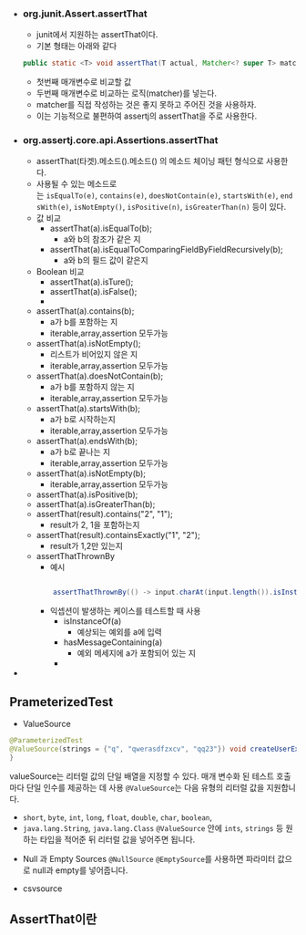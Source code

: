 * ### org.junit.Assert.assertThat
	* junit에서 지원하는 assertThat이다.
	* 기본 형태는 아래와 같다
	```java
	public static <T> void assertThat(T actual, Matcher<? super T> matcher)
	```
	* 첫번째 매개변수로 비교할 값
	* 두번째 매개변수로 비교하는 로직(matcher)를 넣는다.
	* matcher를 직접 작성하는 것은 좋지 못하고 주어진 것을 사용하자.
	* 이는 기능적으로 불편하여 assertj의 assertThat을 주로 사용한다.
	
* ### org.assertj.core.api.Assertions.assertThat
	* assertThat(타겟).메소드().메소드() 의 메소드 체이닝 패턴 형식으로 사용한다.
	* 사용될 수 있는 메소드로는 `isEqualTo(e)`, `contains(e)`, `doesNotContain(e)`, `startsWith(e)`, `endsWith(e)`, `isNotEmpty()`, `isPositive(n)`, `isGreaterThan(n)` 등이 있다.
	* 값 비교
		* assertThat(a).isEqualTo(b);
			* a와 b의 참조가 같은 지
		* assertThat(a).isEqualToComparingFieldByFieldRecursively(b);
			* a와 b의 필드 값이 같은지 
	* Boolean 비교
		* assertThat(a).isTure();
		* assertThat(a).isFalse();
		* 
	* assertThat(a).contains(b);
		* a가 b를 포함하는 지
		* iterable,array,assertion 모두가능
	* assertThat(a).isNotEmpty();
		* 리스트가 비어있지 않은 지
		* iterable,array,assertion 모두가능
	* assertThat(a).doesNotContain(b);
		* a가 b를 포함하지 않는 지
		* iterable,array,assertion 모두가능
	* assertThat(a).startsWith(b);
		* a가 b로 시작하는지
		* iterable,array,assertion 모두가능
	* assertThat(a).endsWith(b);
		* a가 b로 끝나는 지
		* iterable,array,assertion 모두가능
	* assertThat(a).isNotEmpty(b);
		* iterable,array,assertion 모두가능
	* assertThat(a).isPositive(b);
	* assertThat(a).isGreaterThan(b);
	* assertThat(result).contains("2", "1");  
		* result가 2, 1을 포함하는지
	* assertThat(result).containsExactly("1", "2");
		* result가 1,2만 있는지
	* assertThatThrownBy
		* 예시
		```java

		    assertThatThrownBy(() -> input.charAt(input.length()).isInstanceOf(StringIndexOutOfBoundsException.class);
		```
		* 익셉션이 발생하는 케이스를 테스트할 때 사용
			* isInstanceOf(a)
				* 예상되는 예외를 a에 입력
			* hasMessageContaining(a)
				* 예외 메세지에 a가 포함되어 있는 지
			* 
* 

## PrameterizedTest
* ValueSource
```java
@ParameterizedTest 
@ValueSource(strings = {"q", "qwerasdfzxcv", "qq23"}) void createUserException(String name){
}
```
valueSource는 리터럴 값의 단일 배열을 지정할 수 있다. 매개 변수화 된 테스트 호출마다 단일 인수를 제공하는 데 사용
`@ValueSource`는 다음 유형의 리터럴 값을 지원합니다.

- `short`, `byte`, `int`, `long`, `float`, `double`, `char`, `boolean`,
- `java.lang.String`, `java.lang.Class`
`@ValueSource` 안에 `ints`, `strings` 등 원하는 타입을 적어준 뒤 리터럴 값을 넣어주면 됩니다.

* Null 과 Empty Sources
`@NullSource` `@EmptySource`를 사용하면 파라미터 값으로 null과 empty를 넣어줍니다.

* csvsource
## AssertThat이란
